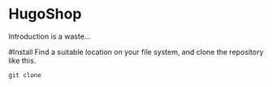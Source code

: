 # HugoShop
Introduction is a waste...

#Install
Find a suitable location on your file system, and clone the repository like this.

`git clone `

